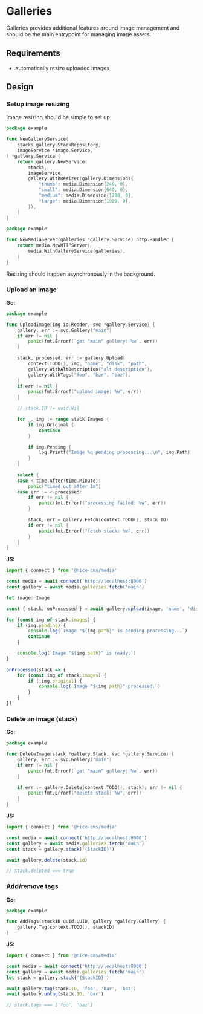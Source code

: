 # Galleries

Galleries provides additional features around image management and should be the
main entrypoint for managing image assets.

## Requirements

- automatically resize uploaded images

## Design

### Setup image resizing

Image resizing should be simple to set up:

```go
package example

func NewGalleryService(
	stacks gallery.StackRepository,
	imageService *image.Service,
) *gallery.Service {
	return gallery.NewService(
		stacks,
		imageService,
		gallery.WithResizer(gallery.Dimensions{
			"thumb": media.Dimension{240, 0},
			"small": media.Dimension{640, 0},
			"medium": media.Dimension{1280, 0},
			"large": media.Dimension{1920, 0},
		}),
	)
}
```

```go
package example

func NewMediaServer(galleries *gallery.Service) http.Handler {
	return media.NewHTTPServer(
		media.WithGalleryService(galleries),
	)
}
```

Resizing should happen asynchronously in the background.

### Upload an image

**Go:**

```go
package example

func UploadImage(img io.Reader, svc *gallery.Service) {
	gallery, err := svc.Gallery("main")
	if err != nil {
		panic(fmt.Errorf(`get "main" gallery: %w`, err))
	}

	stack, processed, err := gallery.Upload(
		context.TODO(), img, "name", "disk", "path",
		gallery.WithAltDescription("alt description"),
		gallery.WithTags("foo", "bar", "baz"),
	)
	if err != nil {
		panic(fmt.Errorf("upload image: %w", err))
	}

	// stack.ID != uuid.Nil

	for _, img := range stack.Images {
		if img.Original {
			continue
		}

		if img.Pending {
			log.Printf("Image %q pending processing...\n", img.Path)
		}
	}
	
	select {
	case <-time.After(time.Minute):
		panic("timed out after 1m")
	case err := <-processed:
		if err != nil {
			panic(fmt.Errorf("processing failed: %w", err))
		}

		stack, err = gallery.Fetch(context.TODO(), stack.ID)
		if err != nil {
			panic(fmt.Errorf("fetch stack: %w", err))
		}
	}
}
```

**JS:**

```ts
import { connect } from '@nice-cms/media'

const media = await connect('http://localhost:8000')
const gallery = await media.galleries.fetch('main')

let image: Image

const { stack, onProcessed } = await gallery.upload(image, 'name', 'disk', 'path')

for (const img of stack.images) {
	if (img.pending) {
		console.log(`Image "${img.path}" is pending processing...`)
		continue
	}

	console.log(`Image "${img.path}" is ready.`)
}

onProcessed(stack => {
	for (const img of stack.images) {
		if (!img.original) {
			console.log(`Image "${img.path}" processed.`)
		}
	}
})
```

### Delete an image (stack)

**Go:**

```go
package example

func DeleteImage(stack *gallery.Stack, svc *gallery.Service) {
	gallery, err := svc.Gallery("main")
	if err != nil {
		panic(fmt.Errorf(`get "main" gallery: %w`, err))
	}

	if err := gallery.Delete(context.TODO(), stack); err != nil {
		panic(fmt.Errorf("delete stack: %w", err))
	}
}
```

**JS:**

```ts
import { connect } from '@nice-cms/media'

const media = await connect('http://localhost:8000')
const gallery = await media.galleries.fetch('main')
const stack = gallery.stack('{StackID}')

await gallery.delete(stack.id)

// stack.deleted === true
```

### Add/remove tags

**Go:**

```go
package example

func AddTags(stackID uuid.UUID, gallery *gallery.Gallery) {
	gallery.Tag(context.TODO(), stackID)
}
```

**JS:**

```ts
import { connect } from '@nice-cms/media'

const media = await connect('http://localhost:8000')
const gallery = await media.galleries.fetch('main')
let stack = gallery.stack('{StackID}')

await gallery.tag(stack.ID, 'foo', 'bar', 'baz')
await gallery.untag(stack.ID, 'bar')

// stack.tags === ['foo', 'baz']
```
